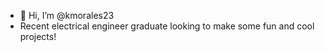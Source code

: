 - 👋 Hi, I’m @kmorales23
- Recent electrical engineer graduate looking to make some fun and cool  projects!
<!---
kmorales23/kmorales23 is a ✨ special ✨ repository because its `README.md` (this file) appears on your GitHub profile.
You can click the Preview link to take a look at your changes.
--->
